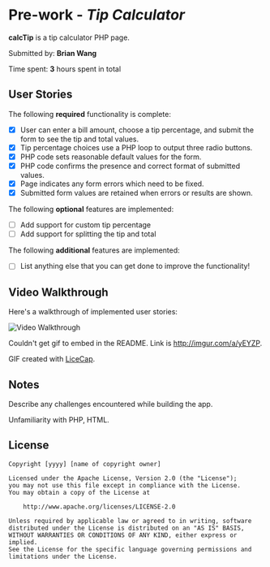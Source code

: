 # Pre-work - *Tip Calculator*

**calcTip** is a tip calculator PHP page.

Submitted by: **Brian Wang**

Time spent: **3** hours spent in total

## User Stories

The following **required** functionality is complete:
* [x] User can enter a bill amount, choose a tip percentage, and submit the form to see the tip and total values.
* [x] Tip percentage choices use a PHP loop to output three radio buttons.
* [x] PHP code sets reasonable default values for the form.
* [x] PHP code confirms the presence and correct format of submitted values.
* [x] Page indicates any form errors which need to be fixed.
* [x] Submitted form values are retained when errors or results are shown.

The following **optional** features are implemented:
* [ ] Add support for custom tip percentage
* [ ] Add support for splitting the tip and total

The following **additional** features are implemented:

* [ ] List anything else that you can get done to improve the functionality!

## Video Walkthrough

Here's a walkthrough of implemented user stories:

<img src='http://imgur.com/a/PrZ9I' title='Video Walkthrough' width='' alt='Video Walkthrough' />

Couldn't get gif to embed in the README. Link is http://imgur.com/a/yEYZP.

GIF created with [LiceCap](http://www.cockos.com/licecap/).

## Notes

Describe any challenges encountered while building the app.

Unfamiliarity with PHP, HTML.

## License

    Copyright [yyyy] [name of copyright owner]

    Licensed under the Apache License, Version 2.0 (the "License");
    you may not use this file except in compliance with the License.
    You may obtain a copy of the License at

        http://www.apache.org/licenses/LICENSE-2.0

    Unless required by applicable law or agreed to in writing, software
    distributed under the License is distributed on an "AS IS" BASIS,
    WITHOUT WARRANTIES OR CONDITIONS OF ANY KIND, either express or implied.
    See the License for the specific language governing permissions and
    limitations under the License.
